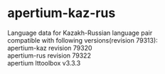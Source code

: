 # apertium-kaz-rus
Language data for Kazakh-Russian language pair <br />
compatible with following versions(revision 79313): <br />
apertium-kaz revision 79320  <br />
apertium-rus revision 79322  <br />
apertium lttoolbox v3.3.3 <br />
